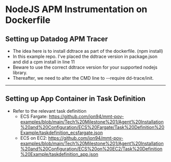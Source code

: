 # NodeJS APM Instrumentation on Dockerfile
## Setting up Datadog APM Tracer
- The idea here is to install ddtrace as part of the dockerfile. (npm install)
- In this example repo. I've placed the ddtrace version in package.json and did a cpm install in line 11
- Beware to use the correct ddtrace version for your supported nodejs library.
- Thereafter, we need to alter the CMD line to --require dd-trace/init.
---
## Setting up App Container in Task Definition
- Refer to the relevant task definition
  - ECS Fargate: https://github.com/jon94/mmt-pov-examples/blob/main/Tech%20Milestone%201/Agent%20Installation%20and%20Configuration/ECS%20Fargate/Task%20Definition%20Example/taskdefinition_ecsfargate.json
  - ECS on EC2: https://github.com/jon94/mmt-pov-examples/blob/main/Tech%20Milestone%201/Agent%20Installation%20and%20Configuration/ECS%20on%20EC2/Task%20Definition%20Example/taskdefinition_app.json